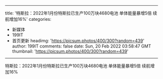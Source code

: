 
---
title: '特斯拉：2022年1月份特斯拉已生产100万块4680电池 单体能量暴增5倍 续航增加16%'
categories: 
 - 新媒体
 - 199IT
 - 首页更新
headimg: 'https://picsum.photos/400/300?random=439'
author: 199IT
comments: false
date: Sun, 20 Feb 2022 03:58:47 GMT
thumbnail: 'https://picsum.photos/400/300?random=439'
---

<div>   
特斯拉：2022年1月份特斯拉已生产100万块4680电池 单体能量暴增5倍 续航增加16%  
</div>
            